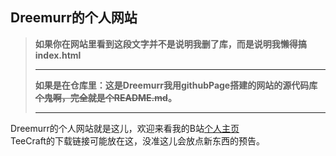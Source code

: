 ## Dreemurr的个人网站
> **如果你在网站里看到这段文字并不是说明我删了库，而是说明我懒得搞index.html**
> ***
> **如果是在仓库里：这是Dreemurr我用githubPage搭建的网站的源代码库~~个鬼啊，完全就是个README.md~~。**
> ***
Dreemurr的个人网站就是这儿，欢迎来看我的B站[个人主页](https://space.bilibili.com/431064862)\
TeeCraft的下载链接可能放在这，没准这儿会放点新东西的预告。
